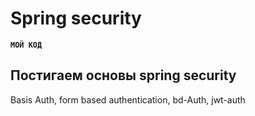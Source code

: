 # Spring security
**`МОЙ КОД`**
## Постигаем основы spring security

Basis Auth, form based authentication, bd-Auth, jwt-auth
